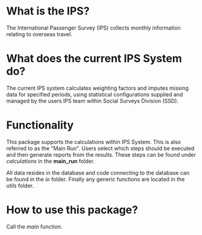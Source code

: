 # What is the IPS?
The International Passenger Survey (IPS) collects monthly information relating to overseas travel.

# What does the current IPS System do?
The current IPS system calculates weighting factors and imputes missing data for specified periods, using statistical configurations supplied and managed by the users IPS team within Social Surveys Division (SSD).

# Functionality
This package supports the calculations within IPS System. This is also referred to as the "Main Run".
Users select which steps should be executed and then generate reports from the results. These steps can be found under _calculations_ in the **main_run** folder.

All data resides in the database and code connecting to the database can be found in the _io_ folder. Finally any generic functions are located in the _utils_ folder.

# How to use this package?
Call the *main* function.